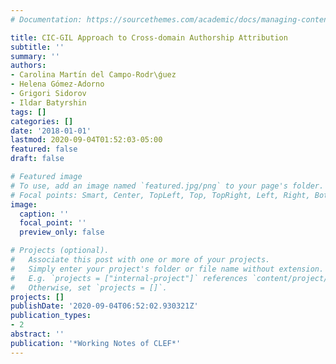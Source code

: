 ```yaml
---
# Documentation: https://sourcethemes.com/academic/docs/managing-content/

title: CIC-GIL Approach to Cross-domain Authorship Attribution
subtitle: ''
summary: ''
authors:
- Carolina Martı́n del Campo-Rodr\ǵuez
- Helena Gómez-Adorno
- Grigori Sidorov
- Ildar Batyrshin
tags: []
categories: []
date: '2018-01-01'
lastmod: 2020-09-04T01:52:03-05:00
featured: false
draft: false

# Featured image
# To use, add an image named `featured.jpg/png` to your page's folder.
# Focal points: Smart, Center, TopLeft, Top, TopRight, Left, Right, BottomLeft, Bottom, BottomRight.
image:
  caption: ''
  focal_point: ''
  preview_only: false

# Projects (optional).
#   Associate this post with one or more of your projects.
#   Simply enter your project's folder or file name without extension.
#   E.g. `projects = ["internal-project"]` references `content/project/deep-learning/index.md`.
#   Otherwise, set `projects = []`.
projects: []
publishDate: '2020-09-04T06:52:02.930321Z'
publication_types:
- 2
abstract: ''
publication: '*Working Notes of CLEF*'
---
```

